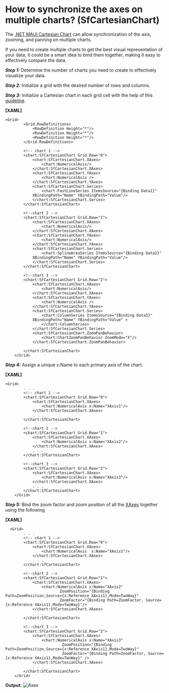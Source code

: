 # How to synchronize the axes on multiple charts? (SfCartesianChart)
The [.NET MAUI Cartesian Chart](https://www.syncfusion.com/maui-controls/maui-cartesian-charts) can allow synchronization of the axis, zooming, and panning on multiple charts.

If you need to create multiple charts to get the best visual representation of your data, it could be a smart idea to bind them together, making it easy to effectively compare the data.

***Step 1:*** Determine the number of charts you need to create to effectively visualize your data.

***Step 2:*** Initialize a grid with the desired number of rows and columns.

***Step 3:*** Initialize a Cartesian chart in each grid cell with the help of this [guideline](https://help.syncfusion.com/maui/cartesian-charts/getting-started).

**[XAML]**
```
<Grid>
        <Grid.RowDefinitions>
            <RowDefinition Height="*"/>
            <RowDefinition Height="*"/>
            <RowDefinition Height="*"/>
        </Grid.RowDefinitions>

        <!-- chart 1 -->
        <chart:SfCartesianChart Grid.Row="0">
            <chart:SfCartesianChart.XAxes>
                <chart:NumericalAxis/>
            </chart:SfCartesianChart.XAxes>
            <chart:SfCartesianChart.YAxes>
                <chart:NumericalAxis />
            </chart:SfCartesianChart.YAxes>
            <chart:SfCartesianChart.Series>
                <chart:FastLineSeries ItemsSource="{Binding Data1}" 
			XBindingPath="Name" YBindingPath="Value"/>
            </chart:SfCartesianChart.Series>
        </chart:SfCartesianChart>

        <!--chart 2 -->
        <chart:SfCartesianChart Grid.Row="1">
            <chart:SfCartesianChart.XAxes>
                <chart:NumericalAxis/>
            </chart:SfCartesianChart.XAxes>
            <chart:SfCartesianChart.YAxes>
                <chart:NumericalAxis/>
            </chart:SfCartesianChart.YAxes>
            <chart:SfCartesianChart.Series>
                <chart:SplineAreaSeries ItemsSource="{Binding Data2}" 
			XBindingPath="Name" YBindingPath="Value"/>
            </chart:SfCartesianChart.Series>
        </chart:SfCartesianChart>

        <!--chart 3 -->
        <chart:SfCartesianChart Grid.Row="2">
            <chart:SfCartesianChart.XAxes>
                <chart:NumericalAxis/>
            </chart:SfCartesianChart.XAxes>
            <chart:SfCartesianChart.YAxes>
                <chart:NumericalAxis />
            </chart:SfCartesianChart.YAxes>
            <chart:SfCartesianChart.Series>
                <chart:ColumnSeries ItemsSource="{Binding Data3}" 
			XBindingPath="Name" YBindingPath="Value" >
                </chart:ColumnSeries>
            </chart:SfCartesianChart.Series>
            <chart:SfCartesianChart.ZoomPanBehavior>
                <chart:ChartZoomPanBehavior ZoomMode="X"/>
            </chart:SfCartesianChart.ZoomPanBehavior>

        </chart:SfCartesianChart>
    </Grid>
```

***Step 4:*** Assign a unique x:Name to each primary axis of the chart.

**[XAML]**
```
<Grid>
        . . .
        <!-- chart 1 -->
        <chart:SfCartesianChart Grid.Row="0">
            <chart:SfCartesianChart.XAxes>
                <chart:NumericalAxis x:Name="XAxis1"/>
            </chart:SfCartesianChart.XAxes>
            . . .
        </chart:SfCartesianChart>

        <!--chart 2 -->
        <chart:SfCartesianChart Grid.Row="1">
            <chart:SfCartesianChart.XAxes>
                <chart:NumericalAxis x:Name="XAxis2"/>
            </chart:SfCartesianChart.XAxes>
            . . .
        </chart:SfCartesianChart>

        <!--chart 3 -->
        <chart:SfCartesianChart Grid.Row="2">
            <chart:SfCartesianChart.XAxes>
                <chart:NumericalAxis x:Name="XAxis3"/>
            </chart:SfCartesianChart.XAxes>
            . . .
        </chart:SfCartesianChart>
    </Grid>
```

***Step 5:*** Bind the zoom factor and zoom position of all the [XAxes](https://help.syncfusion.com/cr/maui/Syncfusion.Maui.Charts.SfCartesianChart.html?tabs=tabid-1%2Ctabid-3%2Ctabid-6%2Ctabid-8%2Ctabid-10%2Ctabid-12%2Ctabid-25%2Ctabid-27%2Ctabid-29%2Ctabid-23%2Ctabid-14%2Ctabid-37%2Ctabid-17%2Ctabid-19%2Ctabid-21#Syncfusion_Maui_Charts_SfCartesianChart_XAxes) together using the following

**[XAML]**
```
  <Grid>
        . . .
        <!-- chart 1 -->
        <chart:SfCartesianChart Grid.Row="0">
            <chart:SfCartesianChart.XAxes>
                <chart:NumericalAxis  x:Name="XAxis1"/>
            </chart:SfCartesianChart.XAxes>
            . . .
        </chart:SfCartesianChart>

        <!--chart 2 -->
        <chart:SfCartesianChart Grid.Row="1">
            <chart:SfCartesianChart.XAxes>
                <chart:NumericalAxis x:Name="XAxis2" 
                        ZoomPosition="{Binding Path=ZoomPosition,Source={x:Reference XAxis1},Mode=TwoWay}" 
                        ZoomFactor="{Binding Path=ZoomFactor, Source={x:Reference XAxis1},Mode=TwoWay}"/>
            </chart:SfCartesianChart.XAxes>
            . . .
        </chart:SfCartesianChart>

        <!--chart 3 -->
        <chart:SfCartesianChart Grid.Row="2">
            <chart:SfCartesianChart.XAxes>
                <chart:NumericalAxis x:Name="XAxis3" 
                         ZoomPosition="{Binding Path=ZoomPosition,Source={x:Reference XAxis1},Mode=TwoWay}" 
                         ZoomFactor="{Binding Path=ZoomFactor, Source={x:Reference XAxis1},Mode=TwoWay}" />
            </chart:SfCartesianChart.XAxes>
            . . .
        </chart:SfCartesianChart>
    </Grid>
```

**Output:** 
![Axes](https://user-images.githubusercontent.com/103025761/231425834-5132e74a-5792-4c1f-9621-f6ebfee1d3dd.gif)

